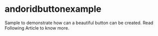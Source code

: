 # andoridbuttonexample
Sample to demonstrate how can a beautiful button can be created.
Read Following Article to know more.
